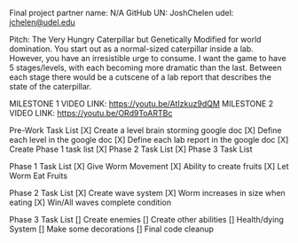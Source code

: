 Final project partner name: N/A
GitHub UN: JoshChelen
udel: jchelen@udel.edu

Pitch: The Very Hungry Caterpillar but Genetically Modified for world domination.
You start out as a normal-sized caterpillar inside a lab. However, you have an irresistible
urge to consume. I want the game to have 5 stages/levels, with each becoming more dramatic
than the last. Between each stage there would be a cutscene of a lab report that describes
the state of the caterpillar. 

MILESTONE 1 VIDEO LINK: https://youtu.be/AtIzkuz9dQM
MILESTONE 2 VIDEO LINK: https://youtu.be/ORd9ToARTBc


Pre-Work Task List
[X] Create a level brain storming google doc
[X] Define each level in the google doc
[X] Define each lab report in the google doc
[X] Create Phase 1 task list
[X] Phase 2 Task List
[X] Phase 3 Task List

Phase 1 Task List
[X] Give Worm Movement
[X] Ability to create fruits
[X] Let Worm Eat Fruits

Phase 2 Task List
[X] Create wave system
[X] Worm increases in size when eating
[X] Win/All waves complete condition

Phase 3 Task List
[] Create enemies
[] Create other abilities
[] Health/dying System
[] Make some decorations
[] Final code cleanup